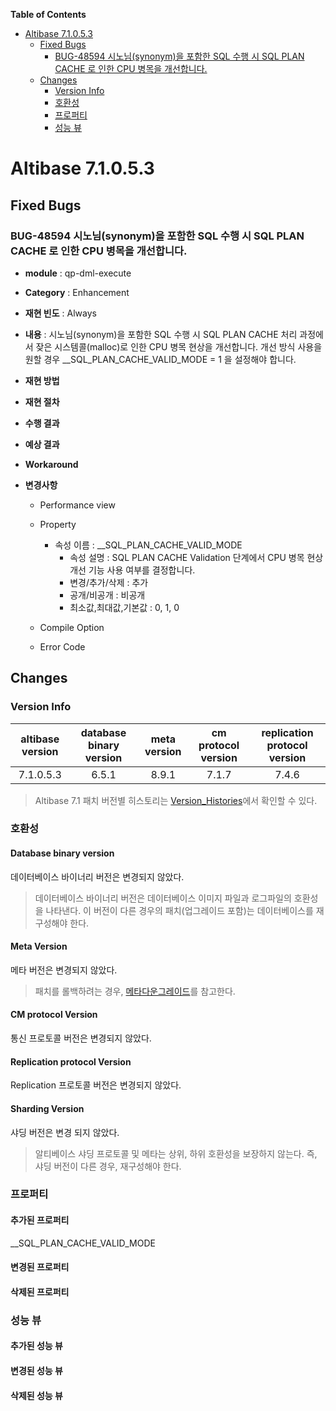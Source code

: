 **Table of Contents**  

- [Altibase 7.1.0.5.3](#altibase-71053)
  - [Fixed Bugs](#fixed-bugs)
    - [BUG-48594 시노님(synonym)을 포함한 SQL 수행 시 SQL PLAN CACHE 로 인한 CPU 병목을 개선합니다.](#bug-48594%EC%8B%9C%EB%85%B8%EB%8B%98synonym%EC%9D%84-%ED%8F%AC%ED%95%A8%ED%95%9C-sql-%EC%88%98%ED%96%89-%EC%8B%9C-sql-plan-cache-%EB%A1%9C-%EC%9D%B8%ED%95%9C-cpu-%EB%B3%91%EB%AA%A9%EC%9D%84-%EA%B0%9C%EC%84%A0%ED%95%A9%EB%8B%88%EB%8B%A4)
  - [Changes](#changes)
    - [Version Info](#version-info)
    - [호환성](#%ED%98%B8%ED%99%98%EC%84%B1)
    - [프로퍼티](#%ED%94%84%EB%A1%9C%ED%8D%BC%ED%8B%B0)
    - [성능 뷰](#%EC%84%B1%EB%8A%A5-%EB%B7%B0)



Altibase 7.1.0.5.3
================================

Fixed Bugs
----------

### BUG-48594 시노님(synonym)을 포함한 SQL 수행 시 SQL PLAN CACHE 로 인한 CPU 병목을 개선합니다. 

-   **module** : qp-dml-execute

-   **Category** : Enhancement

-   **재현 빈도** : Always

-   **내용** : 시노님(synonym)을 포함한 SQL 수행 시 SQL PLAN CACHE 처리 과정에서 잦은 시스템콜(malloc)로 인한 CPU 병목 현상을 개선합니다. 개선 방식 사용을 원할 경우 __SQL_PLAN_CACHE_VALID_MODE = 1 을 설정해야 합니다.

-   **재현 방법**
  -   **재현 절차**
    
  -   **수행 결과**
    
  -   **예상 결과**
    
-   **Workaround**

-   **변경사항**
    -   Performance view
        
    -   Property
        -   속성 이름 : __SQL_PLAN_CACHE_VALID_MODE
            -   속성 설명 : SQL PLAN CACHE Validation 단계에서 CPU 병목 현상 개선 기능 사용 여부를 결정합니다. 
            -   변경/추가/삭제 : 추가
            -   공개/비공개 : 비공개
            -   최소값,최대값,기본값 : 0, 1, 0
        
    -   Compile Option

    -   Error Code


Changes
-------

### Version Info

| altibase version | database binary version | meta version | cm protocol version | replication protocol version |
| :--------------: | :---------------------: | :----------: | :-----------------: | :--------------------------: |
|    7.1.0.5.3     |          6.5.1          |    8.9.1     |        7.1.7        |            7.4.6             |

> Altibase 7.1 패치 버전별 히스토리는 [Version\_Histories](https://github.com/ALTIBASE/Documents/blob/master/PatchNotes/Altibase_7_1_Version_Histories.md)에서 확인할 수 있다.

### 호환성

#### Database binary version

데이터베이스 바이너리 버전은 변경되지 않았다.

> 데이터베이스 바이너리 버전은 데이터베이스 이미지 파일과 로그파일의 호환성을 나타낸다. 이 버전이 다른 경우의 패치(업그레이드 포함)는 데이터베이스를 재구성해야 한다.

#### Meta Version

메타 버전은 변경되지 않았다.

> 패치를 롤백하려는 경우, [메타다운그레이드](https://github.com/ALTIBASE/Documents/blob/master/Manuals/Altibase_7.1/kor/Installation.md#%EB%A9%94%ED%83%80-%EB%8B%A4%EC%9A%B4%EA%B7%B8%EB%A0%88%EC%9D%B4%EB%93%9Cmeta-downgrade)를 참고한다.

#### CM protocol Version

통신 프로토콜 버전은 변경되지 않았다.

#### Replication protocol Version

Replication 프로토콜 버전은 변경되지 않았다.

#### Sharding Version

샤딩 버전은 변경 되지 않았다.

> 알티베이스 샤딩 프로토콜 및 메타는 상위, 하위 호환성을 보장하지 않는다. 즉, 샤딩 버전이 다른 경우, 재구성해야 한다.

### 프로퍼티

#### 추가된 프로퍼티

__SQL_PLAN_CACHE_VALID_MODE

#### 변경된 프로퍼티

#### 삭제된 프로퍼티

### 성능 뷰

#### 추가된 성능 뷰

#### 변경된 성능 뷰

#### 삭제된 성능 뷰
